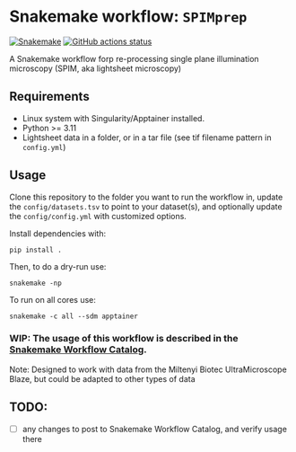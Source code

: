 # Snakemake workflow: `SPIMprep`

[![Snakemake](https://img.shields.io/badge/snakemake-≥6.3.0-brightgreen.svg)](https://snakemake.github.io)
[![GitHub actions status](https://github.com/<owner>/<repo>/workflows/Tests/badge.svg?branch=main)](https://github.com/<owner>/<repo>/actions?query=branch%3Amain+workflow%3ATests)

A Snakemake workflow forp re-processing single plane illumination microscopy (SPIM, aka lightsheet microscopy)

## Requirements

 - Linux system with Singularity/Apptainer installed.
 - Python >= 3.11
 - Lightsheet data in a folder, or in a tar file (see tif filename pattern in `config.yml`)

## Usage


Clone this repository to the folder you want to run the workflow in, update the `config/datasets.tsv` to point to your dataset(s), and optionally update the `config/config.yml` with customized options. 

Install dependencies with:
```
pip install .
```

Then, to do a dry-run use:
```
snakemake -np 
```

To run on all cores use:
```
snakemake -c all --sdm apptainer
```

### WIP:  The usage of this workflow is described in the [Snakemake Workflow Catalog](https://snakemake.github.io/snakemake-workflow-catalog/?usage=khanlab%2Fspimprep).


Note: Designed to work with data from the Miltenyi Biotec UltraMicroscope Blaze, but could be adapted to other types of data

## TODO:

 - [ ] any changes to post to Snakemake Workflow Catalog, and verify usage there
